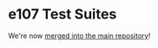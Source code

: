 e107 Test Suites
===

We're now [merged into the main repository](https://github.com/e107inc/e107/tree/master/e107_tests)!